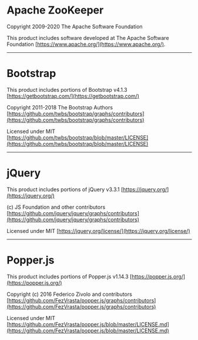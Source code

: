 # Apache ZooKeeper
Copyright 2009-2020 The Apache Software Foundation

This product includes software developed at The Apache Software Foundation [https://www.apache.org/](https://www.apache.org/).

---
# Bootstrap
This product includes portions of Bootstrap v4.1.3 [https://getbootstrap.com/](https://getbootstrap.com/)

Copyright 2011-2018 The Bootstrap Authors [https://github.com/twbs/bootstrap/graphs/contributors](https://github.com/twbs/bootstrap/graphs/contributors)

Licensed under MIT [https://github.com/twbs/bootstrap/blob/master/LICENSE](https://github.com/twbs/bootstrap/blob/master/LICENSE)

---
# jQuery
This product includes portions of jQuery v3.3.1 [https://jquery.org/](https://jquery.org/)

(c) JS Foundation and other contributors [https://github.com/jquery/jquery/graphs/contributors](https://github.com/jquery/jquery/graphs/contributors)

Licensed under MIT [https://jquery.org/license/](https://jquery.org/license/)

---
# Popper.js
This product includes portions of Popper.js v1.14.3 [https://popper.js.org/](https://popper.js.org/)

Copyright (c) 2016 Federico Zivolo and contributors [https://github.com/FezVrasta/popper.js/graphs/contributors](https://github.com/FezVrasta/popper.js/graphs/contributors)

Licensed under MIT  [https://github.com/FezVrasta/popper.js/blob/master/LICENSE.md](https://github.com/FezVrasta/popper.js/blob/master/LICENSE.md)
